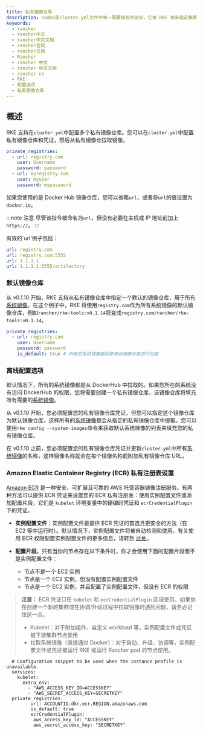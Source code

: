 ```yaml
---
title: 私有镜像仓库
description: nodes是cluster.yml文件中唯一需要填写的部分，它被 RKE 用来指定集群节点、用于访问节点的 ssh 凭证以及这些节点在 Kubernetes 集群中的角色。它被 RKE 用来指定集群节点、用于访问节点的 ssh 凭证以及这些节点在 Kubernetes 集群中的角色。
keywords:
  - rancher
  - rancher中文
  - rancher中文文档
  - rancher官网
  - rancher文档
  - Rancher
  - rancher 中文
  - rancher 中文文档
  - rancher cn
  - RKE
  - 配置选项
  - 私有镜像仓库
---
```


## 概述

RKE 支持在`cluster.yml`中配置多个私有镜像仓库。您可以在`cluster.yml`中配置私有镜像仓库和凭证，然后从私有镜像仓拉取镜像。

```yaml
private_registries:
  - url: registry.com
    user: Username
    password: password
  - url: myregistry.com
    user: myuser
    password: mypassword
```

如果您使用的是 Docker Hub 镜像仓库，您可以省略`url`，或者将`url`的值设置为 `docker.io`。

:::note 注意
尽管该指令被命名为`url`，但没有必要在主机或 IP 地址前加上`https://`。
:::

有效的`url'例子包括：

```yaml
url: registry.com
url: registry.com:5555
url: 1.1.1.1
url: 1.1.1.1:5555/artifactory
```

### 默认镜像仓库

从 v0.1.10 开始，RKE 支持从私有镜像仓库中指定一个默认的镜像仓库，用于所有[系统镜像](/docs/rke/config-options/system-images/)。在这个例子中，RKE 将使用`registry.com`作为所有系统镜像的默认镜像仓库，例如`rancher/rke-tools:v0.1.14`将变成`registry.com/rancher/rke-tools:v0.1.14`。

```yaml
private_registries:
  - url: registry.com
    user: Username
    password: password
    is_default: true # 所有的系统镜像都将使用该镜像仓库进行拉取
```

### 离线配置选项

默认情况下，所有的系统镜像都是从 DockerHub 中拉取的。如果您所在的系统没有访问 DockerHub 的权限，您将需要创建一个私有镜像仓库，该镜像仓库将填充所有需要的[系统镜像](/docs/rke/config-options/system-images/)。

从 v0.1.10 开始，您必须配置您的私有镜像仓库凭证，但您可以指定这个镜像仓库为默认镜像仓库，这样所有的[系统镜像](/docs/rke/config-options/system-images/)都会从指定的私有镜像仓库中提取。您可以使用`rke config --system-images`命令来获取默认系统映像的列表来填充您的私有镜像仓库。

在 v0.1.10 之前，您必须配置您的私有镜像仓库凭证并更新`cluster.yml`中所有[系统镜像](/docs/rke/config-options/system-images/)的名称，这样镜像名称就会在每个镜像名称前附加私有镜像仓库 URL。

### Amazon Elastic Container Registry (ECR) 私有注册表设置

[Amazon ECR](https://docs.aws.amazon.com/AmazonECR/latest/userguide/what-is-ecr.html) 是一种安全、可扩展且可靠的 AWS 托管容器镜像注册服务。有两种方法可以提供 ECR 凭证来设置您的 ECR 私有注册表：使用实例配置文件或添加配置片段，它们是 `kubelet` 环境变量中的硬编码凭证和 `ecrCredentialPlugin` 下的凭证。

- **实例配置文件**：实例配置文件是提供 ECR 凭证的首选且更安全的方法（在 EC2 等中运行时）。默认情况下，实例配置文件将被自动检测和使用。有关使用 ECR 权限配置实例配置文件的更多信息，请转到 [此处](https://docs.aws.amazon.com/AmazonECR/latest/userguide/security-iam.html)。

- **配置片段**。只有当你的节点存在以下条件时，你才会使用下面的配置片段而不是实例配置文件：

  - 节点不是一个 EC2 实例
  - 节点是一个 EC2 实例，但没有配置实例配置文件
  - 节点是一个 EC2 实例，并且配置了实例配置文件，但没有 ECR 的权限

> **注意：** ECR 凭证只在 `kubelet` 和 `ecrCredentialPlugin` 区域使用。如果你在创建一个新的集群或在协调/升级过程中拉取镜像时遇到问题，请务必记住这一点。
>
> - Kubelet：对于附加组件、自定义 workload 等，实例配置文件或凭证被下游集群节点使用
> - 拉取系统镜像（直接通过 Docker）：对于启动、升级、协调等，实例配置文件或凭证被运行 RKE 或运行 Rancher pod 的节点使用。

```
  # Configuration snippet to be used when the instance profile is unavailable.
  services:
    kubelet:
      extra_env:
        - "AWS_ACCESS_KEY_ID=ACCESSKEY"
        - "AWS_SECRET_ACCESS_KEY=SECRETKEY"
  private_registries:
       - url: ACCOUNTID.dkr.ecr.REGION.amazonaws.com
         is_default: true
         ecrCredentialPlugin: 
          aws_access_key_id: "ACCESSKEY"
          aws_secret_access_key: "SECRETKEY"
``` 
